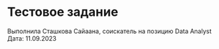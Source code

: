 # Тестовое задание

Выполнила Сташкова Сайаана, соискатель на позицию Data Analyst
Дата: 11.09.2023
